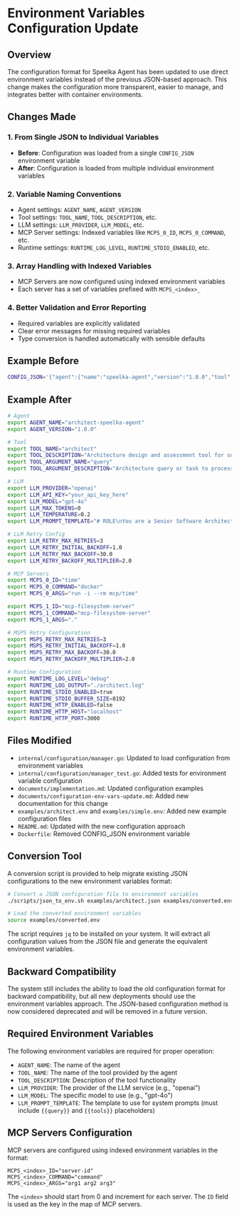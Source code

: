 # Environment Variables Configuration Update

## Overview

The configuration format for Speelka Agent has been updated to use direct environment variables instead of the previous JSON-based approach. This change makes the configuration more transparent, easier to manage, and integrates better with container environments.

## Changes Made

### 1. From Single JSON to Individual Variables
- **Before**: Configuration was loaded from a single `CONFIG_JSON` environment variable
- **After**: Configuration is loaded from multiple individual environment variables

### 2. Variable Naming Conventions
- Agent settings: `AGENT_NAME`, `AGENT_VERSION`
- Tool settings: `TOOL_NAME`, `TOOL_DESCRIPTION`, etc.
- LLM settings: `LLM_PROVIDER`, `LLM_MODEL`, etc.
- MCP Server settings: Indexed variables like `MCPS_0_ID`, `MCPS_0_COMMAND`, etc.
- Runtime settings: `RUNTIME_LOG_LEVEL`, `RUNTIME_STDIO_ENABLED`, etc.

### 3. Array Handling with Indexed Variables
- MCP Servers are now configured using indexed environment variables
- Each server has a set of variables prefixed with `MCPS_<index>_`

### 4. Better Validation and Error Reporting
- Required variables are explicitly validated
- Clear error messages for missing required variables
- Type conversion is handled automatically with sensible defaults

## Example Before

```bash
CONFIG_JSON='{"agent":{"name":"speelka-agent","version":"1.0.0","tool":{"name":"process","description":"Process tool for handling user queries with LLM","argument_name":"input","argument_description":"User query to process"},"llm":{"provider":"openai","api_key":"your_api_key_here","model":"gpt-4o","max_tokens":0,"temperature":0.7,"prompt_template":"You are a helpful AI assistant...","retry":{"max_retries":3,"initial_backoff":1.0,"max_backoff":30.0,"backoff_multiplier":2.0}},"connections":{"mcpServers":{"time":{"command":"docker","args":["run","-i","--rm","mcp/time"]}},"retry":{"max_retries":3,"initial_backoff":1.0,"max_backoff":30.0,"backoff_multiplier":2.0}}},"runtime":{"log":{"level":"info","output":"stdout"},"transports":{"stdio":{"enabled":true,"buffer_size":8192},"http":{"enabled":true,"host":"localhost","port":3000}}}}'
```

## Example After

```bash
# Agent
export AGENT_NAME="architect-speelka-agent"
export AGENT_VERSION="1.0.0"

# Tool
export TOOL_NAME="architect"
export TOOL_DESCRIPTION="Architecture design and assessment tool for software systems"
export TOOL_ARGUMENT_NAME="query"
export TOOL_ARGUMENT_DESCRIPTION="Architecture query or task to process"

# LLM
export LLM_PROVIDER="openai"
export LLM_API_KEY="your_api_key_here"
export LLM_MODEL="gpt-4o"
export LLM_MAX_TOKENS=0
export LLM_TEMPERATURE=0.2
export LLM_PROMPT_TEMPLATE="# ROLE\nYou are a Senior Software Architect..."

# LLM Retry Config
export LLM_RETRY_MAX_RETRIES=3
export LLM_RETRY_INITIAL_BACKOFF=1.0
export LLM_RETRY_MAX_BACKOFF=30.0
export LLM_RETRY_BACKOFF_MULTIPLIER=2.0

# MCP Servers
export MCPS_0_ID="time"
export MCPS_0_COMMAND="docker"
export MCPS_0_ARGS="run -i --rm mcp/time"

export MCPS_1_ID="mcp-filesystem-server"
export MCPS_1_COMMAND="mcp-filesystem-server"
export MCPS_1_ARGS="."

# MSPS Retry Configuration
export MSPS_RETRY_MAX_RETRIES=3
export MSPS_RETRY_INITIAL_BACKOFF=1.0
export MSPS_RETRY_MAX_BACKOFF=30.0
export MSPS_RETRY_BACKOFF_MULTIPLIER=2.0

# Runtime Configuration
export RUNTIME_LOG_LEVEL="debug"
export RUNTIME_LOG_OUTPUT="./architect.log"
export RUNTIME_STDIO_ENABLED=true
export RUNTIME_STDIO_BUFFER_SIZE=8192
export RUNTIME_HTTP_ENABLED=false
export RUNTIME_HTTP_HOST="localhost"
export RUNTIME_HTTP_PORT=3000
```

## Files Modified

- `internal/configuration/manager.go`: Updated to load configuration from environment variables
- `internal/configuration/manager_test.go`: Added tests for environment variable configuration
- `documents/implementation.md`: Updated configuration examples
- `documents/configuration-env-vars-update.md`: Added new documentation for this change
- `examples/architect.env` and `examples/simple.env`: Added new example configuration files
- `README.md`: Updated with the new configuration approach
- `Dockerfile`: Removed CONFIG_JSON environment variable

## Conversion Tool

A conversion script is provided to help migrate existing JSON configurations to the new environment variables format:

```bash
# Convert a JSON configuration file to environment variables
./scripts/json_to_env.sh examples/architect.json examples/converted.env

# Load the converted environment variables
source examples/converted.env
```

The script requires `jq` to be installed on your system. It will extract all configuration values from the JSON file and generate the equivalent environment variables.

## Backward Compatibility

The system still includes the ability to load the old configuration format for backward compatibility, but all new deployments should use the environment variables approach. The JSON-based configuration method is now considered deprecated and will be removed in a future version.

## Required Environment Variables

The following environment variables are required for proper operation:

- `AGENT_NAME`: The name of the agent
- `TOOL_NAME`: The name of the tool provided by the agent
- `TOOL_DESCRIPTION`: Description of the tool functionality
- `LLM_PROVIDER`: The provider of the LLM service (e.g., "openai")
- `LLM_MODEL`: The specific model to use (e.g., "gpt-4o")
- `LLM_PROMPT_TEMPLATE`: The template to use for system prompts (must include `{{query}}` and `{{tools}}` placeholders)

## MCP Servers Configuration

MCP servers are configured using indexed environment variables in the format:

```
MCPS_<index>_ID="server-id"
MCPS_<index>_COMMAND="command"
MCPS_<index>_ARGS="arg1 arg2 arg3"
```

The `<index>` should start from 0 and increment for each server. The `ID` field is used as the key in the map of MCP servers.